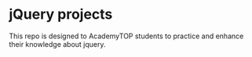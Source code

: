 # jQuery projects
This repo is designed to AcademyTOP students to practice and enhance their knowledge about jquery.

